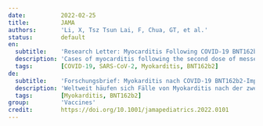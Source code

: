 ```yaml
---
date:          2022-02-25
title:         JAMA
authors:       'Li, X, Tsz Tsun Lai, F, Chua, GT, et al.'
status:        default
en:
  subtitle:    'Research Letter: Myocarditis Following COVID-19 BNT162b2 Vaccination Among Adolescents in Hong Kong'
  description: 'Cases of myocarditis following the second dose of messenger RNA (mRNA) vaccine are accruing worldwide, especially in younger male adults and adolescents. In weighing the risk of myocarditis against the benefit of preventing severe COVID-19, Norway, the UK, and Taiwan have suspended the second dose of mRNA vaccine for adolescents. Similarly, adolescents (aged 12-17 years) in Hong Kong have been recommended to receive 1 dose of BNT162b2 instead of 2 doses 21 days apart since September 15, 2021.'
  tags:        [COVID-19, SARS-CoV-2, Myokarditis, BNT162b2]
de:
  subtitle:    'Forschungsbrief: Myokarditis nach COVID-19 BNT162b2-Impfung bei Jugendlichen in Hongkong'
  description: 'Weltweit häufen sich Fälle von Myokarditis nach der zweiten Dosis des Boten-RNA-Impfstoffs (mRNA), insbesondere bei jüngeren männlichen Erwachsenen und Jugendlichen. In Abwägung des Risikos einer Myokarditis gegenüber dem Nutzen der Verhinderung einer schweren COVID-19-Erkrankung haben Norwegen, das Vereinigte Königreich und Taiwan die zweite Dosis des mRNA-Impfstoffs für Jugendliche ausgesetzt. Ebenso wird Jugendlichen (im Alter von 12 bis 17 Jahren) in Hongkong seit dem 15. September 2021 empfohlen, eine Dosis BNT162b2 anstelle von zwei Dosen im Abstand von 21 Tagen zu erhalten.' 
  tags:        [Myokarditis, BNT162b2]
group:         'Vaccines'
credit:        https://doi.org/10.1001/jamapediatrics.2022.0101
---
```

